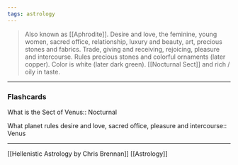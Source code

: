```yaml
---
tags: astrology
---
```



> Also known as [[Aphrodite]]. Desire and love, the feminine, young women, sacred office, relationship, luxury and beauty, art, precious stones and fabrics. Trade, giving and receiving, rejoicing, pleasure and intercourse. Rules precious stones and colorful ornaments (later copper). Color is white (later dark green). [[Nocturnal Sect]] and rich / oily in taste. 


---
### Flashcards
What is the Sect of Venus:: Nocturnal
<!--SR:!2024-12-08,6,250-->
What planet rules desire and love, sacred office, pleasure and intercourse:: Venus
<!--SR:!2024-12-14,12,270-->

---
[[Hellenistic Astrology by Chris Brennan]]
[[Astrology]]
